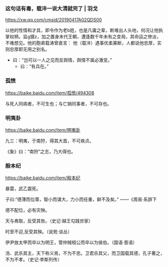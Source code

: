 ### 这句话有毒，载沣一说大清就完了 | 羽戈
https://xw.qq.com/cmsid/20190417A02QDS00

以他的性情和才具，即令作为老b姓，也是凡庸之辈，断难出人头地，何况让他执掌权柄，监g摄z，加之置身末代王朝，遭逢数千年未有之变局，其命运之惨淡，不难想见。他的胞弟载涛曾直言：
他（载沣）遇事优柔寡断，人都说他忠厚，实则忠厚即无用之别名。

- 曰：“岂可以一人之见而反舆情，舆情不属必激变。”
  - 曰：“有兵在。”

### 孤愤
https://baike.baidu.com/item/孤愤/494308

与死人同病者，不可生也；与亡锅同事者，不可存也。

### 明夷卦
https://baike.baidu.com/item/明夷卦

九三：明夷，于南狩，得其大首，不可疾贞。

《象》曰：“南狩”之志，乃大得也。

### 殷本纪
https://baike.baidu.com/item/殷本纪

暴雷，武乙震死。

子曰:“德薄而位尊，智小而谋大，力小而任重，鲜不及矣。” ——《周易·系辞下

德不配位，必有灾殃。

天与弗取，反受其咎。（史记·越王勾践世家）

时至不迎,反受其殃。（说苑·谈丛）

伊尹放太甲而卒以为明王，管仲贼桓公而卒以为侯伯。（国语·晋语）

汤、武杀其主，天下称义焉，不为不忠。卫君杀其父，而卫国载其德，孔子著之，不为不孝。（史记·李斯列传）
